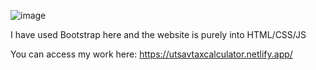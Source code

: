 ![image](https://github.com/dankbit/taxcalc/assets/119350307/c477d5a0-7315-4eb7-8d5e-ad6baebc8b32)

I have used Bootstrap here and the website is purely into HTML/CSS/JS

You can access my work here:
https://utsavtaxcalculator.netlify.app/
